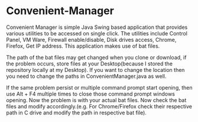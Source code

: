 # Convenient-Manager
Convenient Manager is simple Java Swing based application that provides various utilities to be accessed on single click. The utilities include Control Panel, VM Ware, Firewall enable/disable, Disk drives access, Chrome, Firefox, Get IP address. This application makes use of bat files.

The path of the bat files may get changed when you clone or download, if the problem occurs, store files at your Desktop(because I stored the repository locally at my Desktop). If you want to change the location then you need to change the paths in ConvenientManager.java as well.

If the same problem persist or multiple command prompt start opening, then use Alt + F4 multiple times to close those command prompt windows opening. Now the problem is with your actual bat files. Now check the bat files and modify accordingly.(e.g. For Chrome/Firefox check their respective path in C drive and modify the path in respective bat file).
